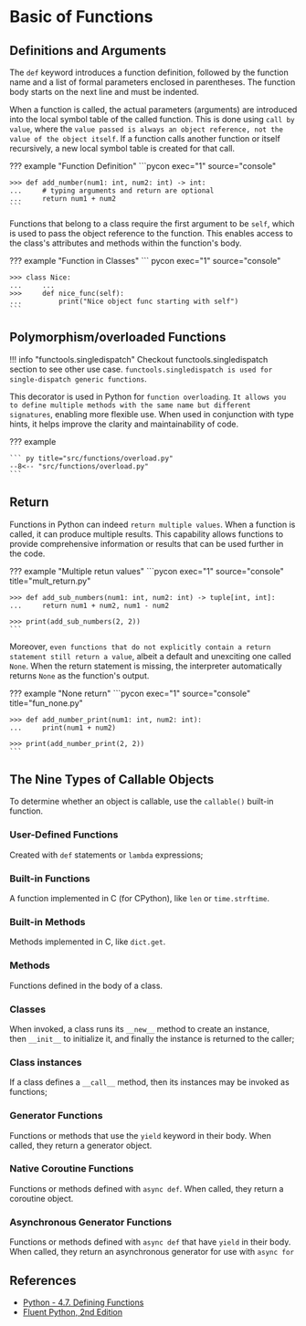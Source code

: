# Basic of Functions

## Definitions and Arguments

The `def` keyword introduces a function definition, followed by the function name and a list of formal parameters enclosed in parentheses. The function body starts on the next line and must be indented.

When a function is called, the actual parameters (arguments) are introduced into the local symbol table of the called function. This is done using `call by value`, where the `value passed is always an object reference, not the value of the object itself`. If a function calls another function or itself recursively, a new local symbol table is created for that call.

??? example "Function Definition"
    ```pycon exec="1" source="console"

    >>> def add_number(num1: int, num2: int) -> int:
    ...     # typing arguments and return are optional
    ...     return num1 + num2
    ```

Functions that belong to a class require the first argument to be `self`, which is used to pass the object reference to the function. This enables access to the class's attributes and methods within the function's body.

??? example "Function in Classes"
    ``` pycon exec="1" source="console"

    >>> class Nice:
    ...     ...
    >>>     def nice_func(self):
    ...         print("Nice object func starting with self")
    ```

## Polymorphism/overloaded Functions

!!! info "functools.singledispatch"
    Checkout functools.singledispatch section to see other use case. `functools.singledispatch is used for single-dispatch generic functions`.

This decorator is used in Python for `function overloading`. `It allows you to define multiple methods with the same name but different signatures`, enabling more flexible use. When used in conjunction with type hints, it helps improve the clarity and maintainability of code.

??? example

    ``` py title="src/functions/overload.py"
    --8<-- "src/functions/overload.py"
    ```

## Return

Functions in Python can indeed `return multiple values`. When a function is called, it can produce multiple results. This capability allows functions to provide comprehensive information or results that can be used further in the code.

??? example "Multiple retun values"
    ```pycon exec="1" source="console" title="mult_return.py"

    >>> def add_sub_numbers(num1: int, num2: int) -> tuple[int, int]:
    ...     return num1 + num2, num1 - num2

    >>> print(add_sub_numbers(2, 2))
    ```

Moreover, `even functions that do not explicitly contain a return statement still return a value`, albeit a default and unexciting one called `None`. When the return statement is missing, the interpreter automatically returns `None` as the function's output.

??? example "None return"
    ```pycon exec="1" source="console" title="fun_none.py"

    >>> def add_number_print(num1: int, num2: int):
    ...     print(num1 + num2)

    >>> print(add_number_print(2, 2))
    ```

## The Nine Types of Callable Objects

To determine whether an object is callable, use the `callable()` built-in function.

### User-Defined Functions

Created with `def` statements or `lambda` expressions;

### Built-in Functions

A function implemented in C (for CPython), like `len` or `time.strftime`.

### Built-in Methods

Methods implemented in C, like `dict.get`.

### Methods

Functions defined in the body of a class.

### Classes

When invoked, a class runs its `__new__` method to create an instance, then `__init__` to initialize it, and finally the instance is returned to the caller;

### Class instances

If a class defines a `__call__` method, then its instances may be invoked as functions;

### Generator Functions

Functions or methods that use the `yield` keyword in their body. When called, they return a generator object.

### Native Coroutine Functions

Functions or methods defined with `async def`. When called, they return a coroutine object.

### Asynchronous Generator Functions

Functions or methods defined with `async def` that have `yield` in their body. When called, they return an asynchronous generator for use with `async for`

## References

- [Python - 4.7. Defining Functions](https://docs.python.org/3/tutorial/controlflow.html#defining-functions)
- [Fluent Python, 2nd Edition](https://www.oreilly.com/library/view/fluent-python-2nd/9781492056348/)
